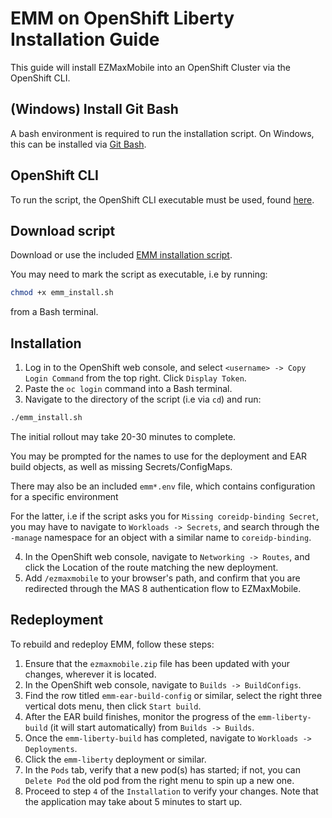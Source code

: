 # EMM on OpenShift Liberty Installation Guide
This guide will install EZMaxMobile into an OpenShift Cluster via the OpenShift CLI.
## (Windows) Install Git Bash
A bash environment is required to run the installation script. On Windows, this can be installed via [Git Bash](https://git-scm.com/downloads).
## OpenShift CLI
To run the script, the OpenShift CLI executable must be used, found [here](https://docs.openshift.com/container-platform/4.12/cli_reference/openshift_cli/getting-started-cli.html).
## Download script
Download or use the included [EMM installation script](emm_install.sh).

You may need to mark the script as executable, i.e by running:
```bash
chmod +x emm_install.sh
```

from a Bash terminal.
## Installation
1. Log in to the OpenShift web console, and select `<username> -> Copy Login Command` from the top right. Click `Display Token`.
2. Paste the `oc login` command into a Bash terminal.
3. Navigate to the directory of the script (i.e via `cd`) and run:
```bash
./emm_install.sh
```
The initial rollout may take 20-30 minutes to complete.

You may be prompted for the names to use for the deployment and EAR build objects, as well as missing Secrets/ConfigMaps.

There may also be an included `emm*.env` file, which contains configuration for a specific environment

For the latter, i.e if the script asks you for `Missing coreidp-binding Secret`, you may have to navigate to `Workloads -> Secrets`,
and search through the `-manage` namespace for an object with a similar name to `coreidp-binding`.

4. In the OpenShift web console, navigate to `Networking -> Routes`, and click the Location of the route matching the new deployment.
5. Add `/ezmaxmobile` to your browser's path, and confirm that you are redirected through the MAS 8 authentication flow to EZMaxMobile.

## Redeployment
To rebuild and redeploy EMM, follow these steps:
1. Ensure that the `ezmaxmobile.zip` file has been updated with your changes, wherever it is located.
2. In the OpenShift web console, navigate to `Builds -> BuildConfigs`.
3. Find the row titled `emm-ear-build-config` or similar, select the right three vertical dots menu, then click `Start build`.
4. After the EAR build finishes, monitor the progress of the `emm-liberty-build` (it will start automatically) from `Builds -> Builds`.
5. Once the `emm-liberty-build` has completed, navigate to `Workloads -> Deployments`.
6. Click the `emm-liberty` deployment or similar.
7. In the `Pods` tab, verify that a new pod(s) has started; if not, you can `Delete Pod` the old pod from the right menu to spin up a new one.
8. Proceed to step `4` of the `Installation` to verify your changes. Note that the application may take about 5 minutes to start up.
